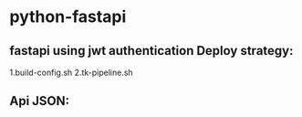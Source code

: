# python-fastapi
fastapi using jwt authentication
Deploy strategy:
-------------------
1.build-config.sh
2.tk-pipeline.sh

Api JSON:
------------------
